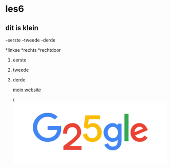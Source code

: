 # les6


## dit is klein

-eerste
-tweede
-derde

*linkse
*rechts
*rechtdoor

1. eerste
2. tweede
3. derde
   
    [mein website](36629.hosts2.ma-cloud.nl)

    (![google](pinda-1.png)